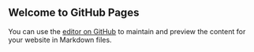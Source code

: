 ## Welcome to GitHub Pages

You can use the [editor on GitHub](https://github.com/mudu93/mudu93.github.io/edit/master/README.md) to maintain and preview the content for your website in Markdown files.






